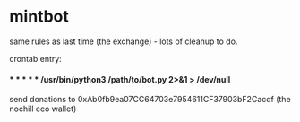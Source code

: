# mintbot

same rules as last time (the exchange) - lots of cleanup to do.

crontab entry:
#### * * * * * /usr/bin/python3 /path/to/bot.py 2>&1 > /dev/null

send donations to 0xAb0fb9ea07CC64703e7954611CF37903bF2Cacdf (the nochill eco wallet)
